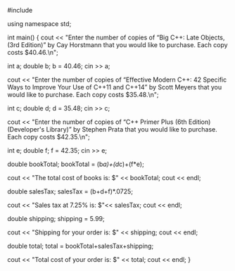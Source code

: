#include <iostream>

using namespace std;

int main() {
  cout << "Enter the number of copies of “Big C++: Late Objects, (3rd Edition)” by Cay Horstmann that you would like to purchase. Each copy costs $40.46.\n";

int a;
double b;
b = 40.46;
cin >> a;

  cout << "Enter the number of copies of “Effective Modern C++: 42 Specific Ways to Improve Your Use of C++11 and C++14” by Scott Meyers that you would like to purchase. Each copy costs $35.48.\n";

int c;
double d;
d = 35.48;
cin >> c;

  cout << "Enter the number of copies of “C++ Primer Plus (6th Edition) (Developer's Library)” by Stephen Prata that you would like to purchase. Each copy costs $42.35.\n";

int e;
double f;
f = 42.35;
cin >> e;

double bookTotal;
bookTotal = (b*a)+(d*c)+(f*e);

  cout << "The total cost of books is:  $" << bookTotal;
  cout << endl;

double salesTax;
salesTax = (b+d+f)*.0725;  

  cout << "Sales tax at 7.25% is:       $"<< salesTax;
  cout << endl;

double shipping;
shipping = 5.99;

  cout << "Shipping for your order is:  $" << shipping;
  cout << endl;

double total;
total = bookTotal+salesTax+shipping;

  cout << "Total cost of your order is: $" << total;
  cout << endl;
}


